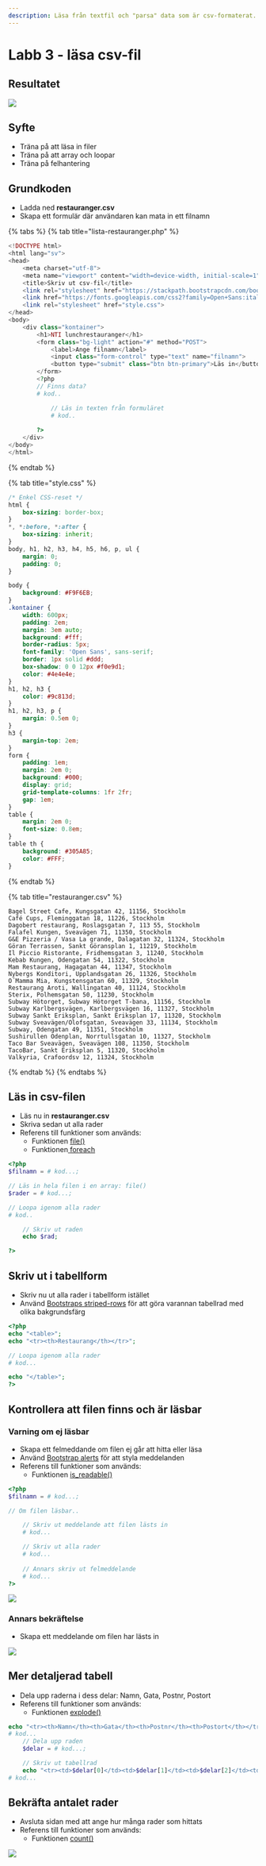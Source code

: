 ```yaml
---
description: Läsa från textfil och "parsa" data som är csv-formaterat.
---
```


# Labb 3 - läsa csv-fil

## Resultatet

![](../.gitbook/assets/dump-labb-3-1.png)

## **Syfte**

* Träna på att läsa in filer 
* Träna på att array och loopar
* Träna på felhantering

## Grundkoden

* Ladda ned **restauranger.csv**
* Skapa ett formulär där användaren kan mata in ett filnamn

{% tabs %}
{% tab title="lista-restauranger.php" %}
```php
<!DOCTYPE html>
<html lang="sv">
<head>
    <meta charset="utf-8">
    <meta name="viewport" content="width=device-width, initial-scale=1">
    <title>Skriv ut csv-fil</title>
    <link rel="stylesheet" href="https://stackpath.bootstrapcdn.com/bootstrap/4.5.2/css/bootstrap.min.css" integrity="sha384-JcKb8q3iqJ61gNV9KGb8thSsNjpSL0n8PARn9HuZOnIxN0hoP+VmmDGMN5t9UJ0Z" crossorigin="anonymous">
    <link href="https://fonts.googleapis.com/css2?family=Open+Sans:ital@1&display=swap" rel="stylesheet">
    <link rel="stylesheet" href="style.css">
</head>
<body>
    <div class="kontainer">
        <h1>NTI lunchrestauranger</h1>
        <form class="bg-light" action="#" method="POST">
            <label>Ange filnamn</label>
            <input class="form-control" type="text" name="filnamn">
            <button type="submit" class="btn btn-primary">Läs in</button>
        </form>
        <?php
        // Finns data?
        # kod..

            // Läs in texten från formuläret
            # kod..
            
        ?>
    </div>
</body>
</html>
```
{% endtab %}

{% tab title="style.css" %}
```css
/* Enkel CSS-reset */
html {
    box-sizing: border-box;
}
*, *:before, *:after {
    box-sizing: inherit;
}
body, h1, h2, h3, h4, h5, h6, p, ul {
    margin: 0;
    padding: 0;
}

body {
    background: #F9F6EB;
}
.kontainer {
    width: 600px;
    padding: 2em;
    margin: 3em auto;
    background: #fff;
    border-radius: 5px;
    font-family: 'Open Sans', sans-serif;
    border: 1px solid #ddd;
    box-shadow: 0 0 12px #f0e9d1;
    color: #4e4e4e;
}
h1, h2, h3 {
    color: #9c813d;
}
h1, h2, h3, p {
    margin: 0.5em 0;
}
h3 {
    margin-top: 2em;
}
form {
    padding: 1em;
    margin: 2em 0;
    background: #000;
    display: grid;
    grid-template-columns: 1fr 2fr;
    gap: 1em;
}
table {
    margin: 2em 0;
    font-size: 0.8em;
}
table th {
    background: #305A85;
    color: #FFF;
}
```
{% endtab %}

{% tab title="restauranger.csv" %}
```
Bagel Street Cafe, Kungsgatan 42, 11156, Stockholm
Café Cups, Fleminggatan 18, 11226, Stockholm
Dagobert restaurang, Roslagsgatan 7, 113 55, Stockholm
Falafel Kungen, Sveavägen 71, 11350, Stockholm
G&E Pizzeria / Vasa La grande, Dalagatan 32, 11324, Stockholm
Göran Terrassen, Sankt Göransplan 1, 11219, Stockholm
Il Piccio Ristorante, Fridhemsgatan 3, 11240, Stockholm
Kebab Kungen, Odengatan 54, 11322, Stockholm
Mam Restaurang, Hagagatan 44, 11347, Stockholm
Nybergs Konditori, Upplandsgatan 26, 11326, Stockholm
O´Mamma Mia, Kungstensgatan 60, 11329, Stockholm
Restaurang Aroti, Wallingatan 40, 11124, Stockholm
Sterix, Polhemsgatan 50, 11230, Stockholm
Subway Hötorget, Subway Hötorget T-bana, 11156, Stockholm
Subway Karlbergsvägen, Karlbergsvägen 16, 11327, Stockholm
Subway Sankt Eriksplan, Sankt Eriksplan 17, 11320, Stockholm
Subway Sveavägen/Olofsgatan, Sveavägen 33, 11134, Stockholm
Subway, Odengatan 49, 11351, Stockholm
Sushirullen Odenplan, Norrtullsgatan 10, 11327, Stockholm
Taco Bar Sveavägen, Sveavägen 108, 11350, Stockholm
TacoBar, Sankt Eriksplan 5, 11320, Stockholm
Valkyria, Crafoordsv 12, 11324, Stockholm
```
{% endtab %}
{% endtabs %}

## Läs in csv-filen

* Läs nu in **restauranger.csv**
* Skriva sedan ut alla rader
* Referens till funktioner som används:
  * Funktionen [file\(\)](https://devdocs.io/php/function.file)
  * Funktionen[ ](https://devdocs.io/php/function.array)[foreach](https://devdocs.io/php/control-structures.foreach)

```php
<?php
$filnamn = # kod...;

// Läs in hela filen i en array: file()
$rader = # kod...;

// Loopa igenom alla rader
# kod..

    // Skriv ut raden
    echo $rad;

?>
```

## Skriv ut i tabellform

* Skriv nu ut alla rader i tabellform istället
* Använd [Bootstraps striped-rows](https://getbootstrap.com/docs/4.5/content/tables/#striped-rows) för att göra varannan tabellrad med olika bakgrundsfärg

```php
<?php
echo "<table>";
echo "<tr><th>Restaurang</th></tr>";

// Loopa igenom alla rader
# kod...

echo "</table>";
?>
```

## Kontrollera att filen finns och är läsbar

### Varning om ej läsbar

* Skapa ett felmeddande om filen ej går att hitta eller läsa
* Använd [Bootstrap alerts](https://getbootstrap.com/docs/4.5/components/alerts/) för att styla meddelanden
* Referens till funktioner som används:
  * Funktionen [is\_readable\(\)](https://devdocs.io/php/function.is-readable)

```php
<?php
$filnamn = # kod...;

// Om filen läsbar..

    // Skriv ut meddelande att filen lästs in
    # kod...

    // Skriv ut alla rader
    # kod...
    
    // Annars skriv ut felmeddelande 
    # kod...
?>
```

![](../.gitbook/assets/dump-labb-3-3.png)

### Annars bekräftelse

* Skapa ett meddelande om filen har lästs in

![](../.gitbook/assets/dump-labb-3-4.png)

## Mer detaljerad tabell

* Dela upp raderna i dess delar: Namn, Gata, Postnr, Postort
* Referens till funktioner som används:
  * Funktionen [explode\(\)](https://devdocs.io/php/function.explode)

```php
echo "<tr><th>Namn</th><th>Gata</th><th>Postnr</th><th>Postort</th></tr>";
# kod...
    // Dela upp raden
    $delar = # kod...;

    // Skriv ut tabellrad
    echo "<tr><td>$delar[0]</td><td>$delar[1]</td><td>$delar[2]</td><td>$delar[3]</td></tr>";
# kod...
```

## Bekräfta antalet rader

* Avsluta sidan med att ange hur många rader som hittats
* Referens till funktioner som används:
  * Funktionen [count\(\)](https://devdocs.io/php/function.count)

![](../.gitbook/assets/dump-labb-3-2.png)

